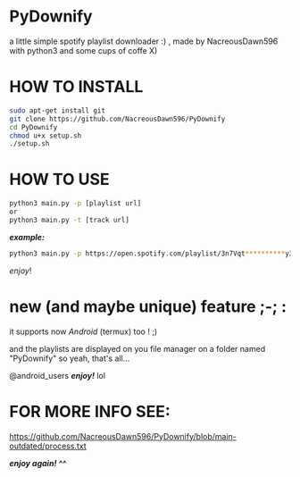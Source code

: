 # PyDownify
a little simple spotify playlist downloader :)
, made by NacreousDawn596 with python3 and some cups of coffe X)

# HOW TO INSTALL 
```sh
sudo apt-get install git
git clone https://github.com/NacreousDawn596/PyDownify
cd PyDownify
chmod u+x setup.sh
./setup.sh
```

# HOW TO USE
```sh
python3 main.py -p [playlist url]
or
python3 main.py -t [track url]
```
***example:***
```sh
python3 main.py -p https://open.spotify.com/playlist/3n7Vqt**********y3hRpE
```

_enjoy_!

# new (and maybe unique) feature ;-; :

it supports now *Android* (termux) too ! ;)

and the playlists are displayed on you file manager on a folder named "PyDownify"
so yeah, that's all...

@android_users ***enjoy!*** lol


# FOR MORE INFO SEE:

https://github.com/NacreousDawn596/PyDownify/blob/main-outdated/process.txt

***enjoy again! ^^***
